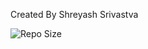 Created By Shreyash Srivastva

![Repo Size](https://img.shields.io/github/repo-size/shreyazh/dinal/)
